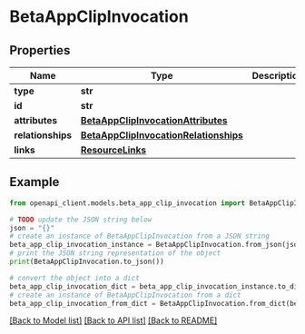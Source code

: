 # BetaAppClipInvocation


## Properties

Name | Type | Description | Notes
------------ | ------------- | ------------- | -------------
**type** | **str** |  | 
**id** | **str** |  | 
**attributes** | [**BetaAppClipInvocationAttributes**](BetaAppClipInvocationAttributes.md) |  | [optional] 
**relationships** | [**BetaAppClipInvocationRelationships**](BetaAppClipInvocationRelationships.md) |  | [optional] 
**links** | [**ResourceLinks**](ResourceLinks.md) |  | [optional] 

## Example

```python
from openapi_client.models.beta_app_clip_invocation import BetaAppClipInvocation

# TODO update the JSON string below
json = "{}"
# create an instance of BetaAppClipInvocation from a JSON string
beta_app_clip_invocation_instance = BetaAppClipInvocation.from_json(json)
# print the JSON string representation of the object
print(BetaAppClipInvocation.to_json())

# convert the object into a dict
beta_app_clip_invocation_dict = beta_app_clip_invocation_instance.to_dict()
# create an instance of BetaAppClipInvocation from a dict
beta_app_clip_invocation_from_dict = BetaAppClipInvocation.from_dict(beta_app_clip_invocation_dict)
```
[[Back to Model list]](../README.md#documentation-for-models) [[Back to API list]](../README.md#documentation-for-api-endpoints) [[Back to README]](../README.md)


